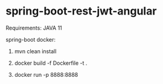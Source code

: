 # spring-boot-rest-jwt-angular

Requirements:  JAVA 11



  spring-boot docker: 

   

1) mvn clean install

2) docker build -f Dockerfile -t <name> .

3) docker run -p 8888:8888 <name>